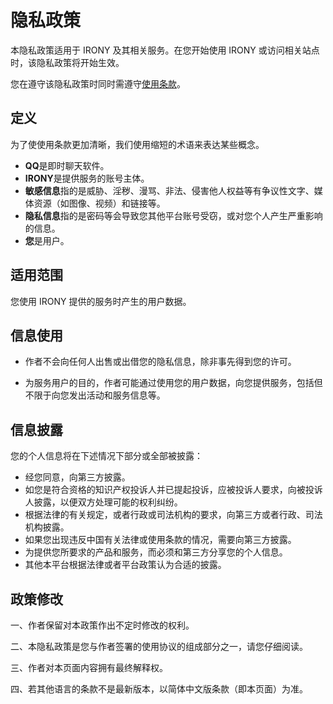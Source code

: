 # 隐私政策

本隐私政策适用于 IRONY 及其相关服务。在您开始使用 IRONY 或访问相关站点时，该隐私政策将开始生效。

您在遵守该隐私政策时同时需遵守[使用条款](/terms-of-use)。

## 定义

为了使使用条款更加清晰，我们使用缩短的术语来表达某些概念。

- **QQ**是即时聊天软件。
- **IRONY**是提供服务的账号主体。
- **敏感信息**指的是威胁、淫秽、漫骂、非法、侵害他人权益等有争议性文字、媒体资源（如图像、视频）和链接等。
- **隐私信息**指的是密码等会导致您其他平台账号受窃，或对您个人产生严重影响的信息。
- **您**是用户。

## 适用范围

您使用 IRONY 提供的服务时产生的用户数据。

## 信息使用

- 作者不会向任何人出售或出借您的隐私信息，除非事先得到您的许可。

- 为服务用户的目的，作者可能通过使用您的用户数据，向您提供服务，包括但不限于向您发出活动和服务信息等。

## 信息披露

您的个人信息将在下述情况下部分或全部被披露：

- 经您同意，向第三方披露。
- 如您是符合资格的知识产权投诉人并已提起投诉，应被投诉人要求，向被投诉人披露，以便双方处理可能的权利纠纷。
- 根据法律的有关规定，或者行政或司法机构的要求，向第三方或者行政、司法机构披露。
- 如果您出现违反中国有关法律或使用条款的情况，需要向第三方披露。
- 为提供您所要求的产品和服务，而必须和第三方分享您的个人信息。
- 其他本平台根据法律或者平台政策认为合适的披露。

## 政策修改

一、作者保留对本政策作出不定时修改的权利。

二、本隐私政策是您与作者签署的使用协议的组成部分之一，请您仔细阅读。

三、作者对本页面内容拥有最终解释权。

四、若其他语言的条款不是最新版本，以简体中文版条款（即本页面）为准。
